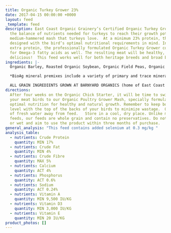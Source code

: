 ```yaml
---
title: Organic Turkey Grower 23%
date: 2017-04-15 00:00:00 +0000
layout: feed
_template: feed
description: East Coast Organic Grainery’s Certified Organic Turkey Grower meets
  the balance of nutrients needed for turkeys to reach their growth potential in a
  medium-hammered mash that turkeys love.  At a minimum 23% protein, this feed is
  designed with the bird’s optimal nutritional requirements in mind. In addition to
  extra protein, the professionally formulated Organic Turkey Grower contains flax
  for Omega-3 fatty acids as well. The resulting meat will be healthy, high quality,
  delicious!  This feed works well for both heritage breeds and broad breasted turkeys.
ingredients: |-
  Organic Barley, Roasted Organic Soybean, Organic Field Peas, Organic Corn, Organic Wheat, Organic Flax Meal & Bio Ag Poultry Layer Mineral  Premix*.

  *BioAg mineral premixes include a variety of primary and trace minerals and vitamins, from sources such as: limestone; kelp meal; natural trace mineral salt; DL methionine and lysine in the layer mash (amino acids); selenium yeast; probiotics; enzymes; vitamins A, D, and E, plus vitamin B complex in addition to those vitamins in the premix.

  ALL GRAIN INGREDIENTS GROWN AT BARNYARD ORGANICS (home of East Coast Organic Grainery) except corn (source:  Le Moulins des Cèdres, QC) and flax (source:  Homestead Organics and/or Bio Ag’s Canadian-sourced flax)
directions:
  After four weeks on the Organic Chick Starter, it will be time to switch
  your meat birds to our Organic Poultry Grower Mash, specially formulated to provide
  optimal nutrition for healthy and natural growth. Remember to keep bottom of feeders
  level with the top of the backs of your birds to minimize wastage.  Offer plenty
  of fresh water away from feed.   Store in a cool, dry place. Unlike many pelletized
  feeds, our feeds are whole grain and contain no preservatives. Do not use if mouldy
  or wet and aim to use the product within three months of purchase.
general_analysis: "This feed contains added selenium at 0.3 mg/kg "
analysis_table:
  - nutrients: Crude Protein
    quantity: MIN 17%
  - nutrients: Crude Fat
    quantity: MIN 4%
  - nutrients: Crude Fibre
    quantity: MAX 5%
  - nutrients: Calcium
    quantity: ACT 4%
  - nutrients: Phosphorus
    quantity: ACT 0.6%
  - nutrients: Sodium
    quantity: ACT 0.24%
  - nutrients: Vitamin A
    quantity: MIN 9,500 IU/KG
  - nutrients: Vitamin D3
    quantity: MIN 3,000 IU/KG
  - nutrients: Vitamin E
    quantity: MIN 20 IU/KG
product_photos: []
---
```

